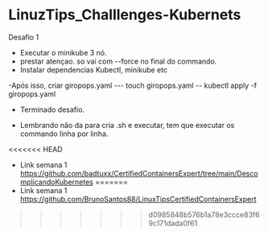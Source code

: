 # LinuzTips_Challlenges-Kubernets
Desafio 1
- Executar o minikube 3 nó.
- prestar atençao. so vai com  --force no final do commando.
- Instalar dependencias Kubectl, minikube etc

-Após isso, criar giropops.yaml --- touch giropops.yaml
 -- kubectl apply -f giropops.yaml
 
- Terminado desafio.

* Lembrando não da para cria .sh e executar, tem que executar os commando linha por linha.

<<<<<<< HEAD
* Link semana 1 https://github.com/badtuxx/CertifiedContainersExpert/tree/main/DescomplicandoKubernetes
=======
* Link semana 1 https://github.com/BrunoSantos88/LinuxTipsCertifiedContainersExpert
>>>>>>> d0985848b576b1a78e3ccce83f69c171dada0f61

